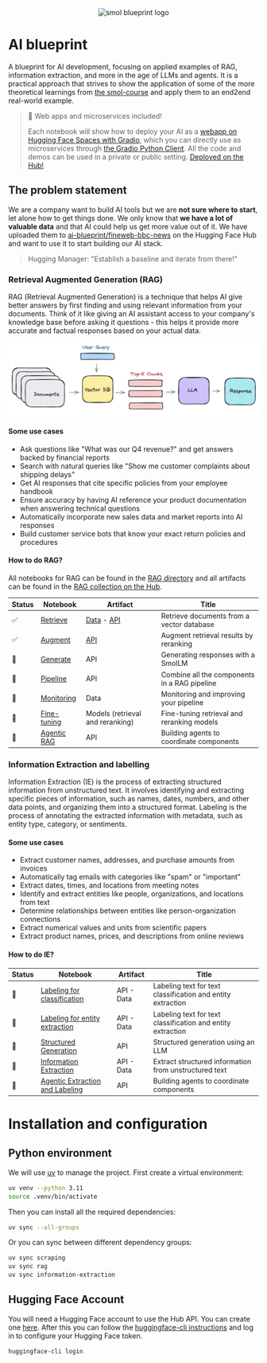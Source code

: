 <div align="center">
  <img src="https://huggingface.co/datasets/huggingface/brand-assets/resolve/main/hf-logo-pirate.png" width="200px" alt="smol blueprint logo">
</div>

# AI blueprint

A blueprint for AI development, focusing on applied examples of RAG, information extraction, and more in the age of LLMs and agents. It is a practical approach that strives to show the application of some of the more theoretical learnings from [the smol-course](https://github.com/huggingface/smol-course) and apply them to an end2end real-world example.

> 🚀 Web apps and microservices included!
>
> Each notebook will show how to deploy your AI as a [webapp on Hugging Face Spaces with Gradio](https://huggingface.co/docs/hub/en/spaces-sdks-gradio), which you can directly use as microservices through [the Gradio Python Client](https://www.gradio.app/guides/getting-started-with-the-python-client). All the code and demos can be used in a private or public setting. [Deployed on the Hub!](https://huggingface.co/ai-blueprint)

## The problem statement

We are a company want to build AI tools but we are **not sure where to start**, let alone how to get things done. We only know that **we have a lot of valuable data** and that AI could help us get more value out of it. We have uploaded them to [ai-blueprint/fineweb-bbc-news](https://huggingface.co/datasets/ai-blueprint/fineweb-bbc-news) on the Hugging Face Hub and want to use it to start building our AI stack.

> Hugging Manager: "Establish a baseline and iterate from there!"

### Retrieval Augmented Generation (RAG)

RAG (Retrieval Augmented Generation) is a technique that helps AI give better answers by first finding and using relevant information from your documents. Think of it like giving an AI assistant access to your company's knowledge base before asking it questions - this helps it provide more accurate and factual responses based on your actual data.

![RAG](./assets/rag/rag.png)

#### Some use cases

- Ask questions like "What was our Q4 revenue?" and get answers backed by financial reports
- Search with natural queries like "Show me customer complaints about shipping delays"
- Get AI responses that cite specific policies from your employee handbook
- Ensure accuracy by having AI reference your product documentation when answering technical questions
- Automatically incorporate new sales data and market reports into AI responses
- Build customer service bots that know your exact return policies and procedures

#### How to do RAG?

All notebooks for RAG can be found in the [RAG directory](./rag) and all artifacts can be found in the [RAG collection on the Hub](https://huggingface.co/collections/ai-blueprint/retrieval-augemented-generation-rag-6790c9f597b02c043cfbf7af).

| Status | Notebook | Artifact | Title |
|---------|----------|-----------|-------|
| ✅ | [Retrieve](./rag/retrieve.ipynb) | [Data](https://huggingface.co/datasets/ai-blueprint/fineweb-bbc-news-text-embeddings) - [API](https://ai-blueprint-rag-retrieve.hf.space/?view=api) | Retrieve documents from a vector database |
| ✅ | [Augment](./rag/augment.ipynb) | [API](https://ai-blueprint-rag-augment.hf.space/?view=api) | Augment retrieval results by reranking |
| 🚧 | [Generate](./rag/generate.ipynb) | API | Generating responses with a SmolLM |
| 🚧 | [Pipeline](./rag/pipeline.ipynb) | API | Combine all the components in a RAG pipeline |
| 🚧 | [Monitoring](./rag/monitoring.ipynb) | Data | Monitoring and improving your pipeline |
| 🚧 | [Fine-tuning](./rag/fine_tuning.ipynb) | Models (retrieval and reranking) | Fine-tuning retrieval and reranking models |
| 🚧 | [Agentic RAG](./agents/rag.ipynb) | API | Building agents to coordinate components |

### Information Extraction and labelling

Information Extraction (IE) is the process of extracting structured information from unstructured text. It involves identifying and extracting specific pieces of information, such as names, dates, numbers, and other data points, and organizing them into a structured format. Labeling is the process of annotating the extracted information with metadata, such as entity type, category, or sentiments.

#### Some use cases

- Extract customer names, addresses, and purchase amounts from invoices
- Automatically tag emails with categories like "spam" or "important"
- Extract dates, times, and locations from meeting notes
- Identify and extract entities like people, organizations, and locations from text
- Determine relationships between entities like person-organization connections
- Extract numerical values and units from scientific papers
- Extract product names, prices, and descriptions from online reviews

#### How to do IE?

| Status | Notebook | Artifact | Title |
|---------|----------|-----------|-------|
| 🚧 | [Labeling for classification](./extraction/classification.ipynb) | API - Data | Labeling text for text classification and entity extraction |
| 🚧 | [Labeling for entity extraction](./extraction/entity_extraction.ipynb) | API - Data | Labeling text for text classification and entity extraction |
| 🚧 | [Structured Generation](./extraction/building.ipynb) | API | Structured generation using an LLM |
| 🚧 | [Information Extraction](./extraction/extraction.ipynb) | API - Data | Extract structured information from unstructured text |
| 🚧 | [Agentic Extraction and Labeling](./agents/extraction.ipynb) | API | Building agents to coordinate components |

# Installation and configuration

## Python environment

We will use [uv](https://docs.astral.sh/uv/) to manage the project. First create a virtual environment:

```bash
uv venv --python 3.11
source .venv/bin/activate
```

Then you can install all the required dependencies:

```bash
uv sync --all-groups
```

Or you can sync between different dependency groups:

```bash
uv sync scraping
uv sync rag
uv sync information-extraction
```

## Hugging Face Account

You will need a Hugging Face account to use the Hub API. You can create one [here](https://huggingface.co/join). After this you can follow the [huggingface-cli instructions](https://huggingface.co/docs/huggingface_hub/installation#huggingface-cli) and log in to configure your Hugging Face token.

```bash
huggingface-cli login
```

